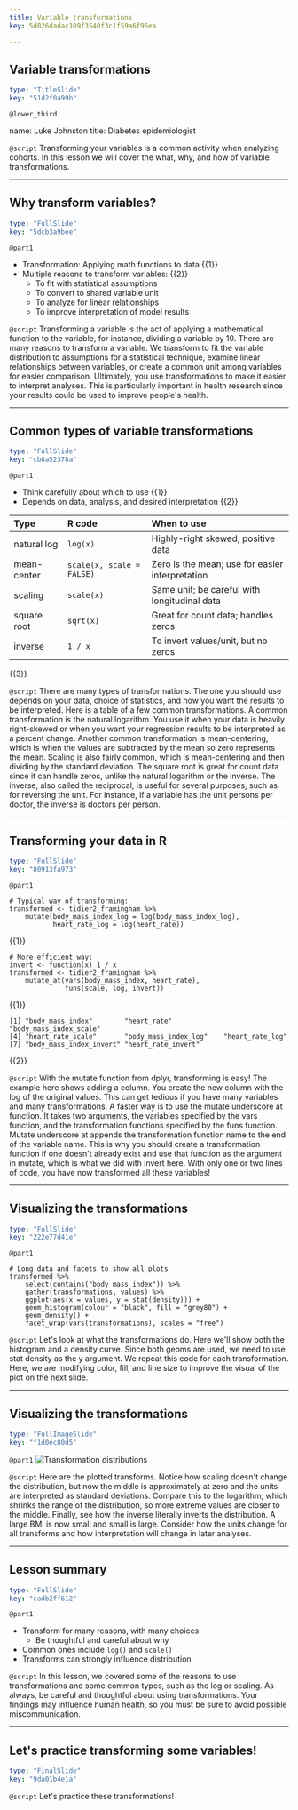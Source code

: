 ```yaml
---
title: Variable transformations
key: 5d026dadac109f3540f3c1f59a6f96ea

---
```

## Variable transformations

```yaml
type: "TitleSlide"
key: "51d2f0a99b"
```

`@lower_third`

name: Luke Johnston
title: Diabetes epidemiologist


`@script`
Transforming your variables is a common activity when analyzing cohorts. In this lesson we will cover the what, why, and how of variable transformations.


---
## Why transform variables?

```yaml
type: "FullSlide"
key: "5dcb3a9bee"
```

`@part1`
- Transformation: Applying math functions to data {{1}}
- Multiple reasons to transform variables: {{2}}
    - To fit with statistical assumptions
    - To convert to shared variable unit
    - To analyze for linear relationships
    - To improve interpretation of model results


`@script`
Transforming a variable is the act of applying a mathematical function to the variable, for instance, dividing a variable by 10. There are many reasons to transform a variable. We transform to fit the variable distribution to assumptions for a statistical technique, examine linear relationships between variables, or create a common unit among variables for easier comparison. Ultimately, you use transformations to make it easier to interpret analyses. This is particularly important in health research since your results could be used to improve people's health.


---
## Common types of variable transformations

```yaml
type: "FullSlide"
key: "cb8a52378a"
```

`@part1`
- Think carefully about which to use {{1}}
- Depends on data, analysis, and desired interpretation {{2}}

| Type | R code | When to use |
|:-----|:-------|:------------|
| natural log | `log(x)` | Highly-right skewed, positive data |
| mean-center | `scale(x, scale = FALSE)` | Zero is the mean; use for easier interpretation |
| scaling | `scale(x)` | Same unit; be careful with longitudinal data |
| square root | `sqrt(x)` | Great for count data; handles zeros |
| inverse |`1 / x`| To invert values/unit, but no zeros | 
{{3}}


`@script`
There are many types of transformations. The one you should use depends on your data, choice of statistics, and how you want the results to be interpreted. Here is a table of a few common transformations. A common transformation is the natural logarithm. You use it when your data is heavily right-skewed or when you want your regression results to be interpreted as a percent change. Another common transformation is mean-centering, which is when the values are subtracted by the mean so zero represents the mean. Scaling is also fairly common, which is mean-centering and then dividing by the standard deviation. The square root is great for count data since it can handle zeros, unlike the natural logarithm or the inverse. The inverse, also called the reciprocal, is useful for several purposes, such as for reversing the unit. For instance, if a variable has the unit persons per doctor, the inverse is doctors per person.


---
## Transforming your data in R

```yaml
type: "FullSlide"
key: "80913fa973"
```

`@part1`
```{r}
# Typical way of transforming:
transformed <- tidier2_framingham %>%
    mutate(body_mass_index_log = log(body_mass_index_log),
           heart_rate_log = log(heart_rate))
```
{{1}}

```{r}
# More efficient way:
invert <- function(x) 1 / x
transformed <- tidier2_framingham %>%
    mutate_at(vars(body_mass_index, heart_rate),
              funs(scale, log, invert))
```
{{1}}

```
[1] "body_mass_index"        "heart_rate"             "body_mass_index_scale" 
[4] "heart_rate_scale"       "body_mass_index_log"    "heart_rate_log"        
[7] "body_mass_index_invert" "heart_rate_invert"     
```
{{2}}

`@script`
With the mutate function from dplyr, transforming is easy! The example here shows adding a column. You create the new column with the log of the original values. This can get tedious if you have many variables and many transformations. A faster way is to use the mutate underscore at function. It takes two arguments, the variables specified by the vars function, and the transformation functions specified by the funs function. Mutate underscore at appends the transformation function name to the end of the variable name. This is why you should create a transformation function if one doesn't already exist and use that function as the argument in mutate, which is what we did with invert here. With only one or two lines of code, you have now transformed all these variables!


---
## Visualizing the transformations

```yaml
type: "FullSlide"
key: "222e77d41e"
```

`@part1`
```{r}
# Long data and facets to show all plots
transformed %>%
    select(contains("body_mass_index")) %>%
    gather(transformations, values) %>%
    ggplot(aes(x = values, y = stat(density))) +
    geom_histogram(colour = "black", fill = "grey80") +
    geom_density() +
    facet_wrap(vars(transformations), scales = "free")
```


`@script`
Let's look at what the transformations do. Here we'll show both the histogram and a density curve. Since both geoms are used, we need to use stat density as the y argument. We repeat this code for each transformation. Here, we are modifying color, fill, and line size to improve the visual of the plot on the next slide.


---
## Visualizing the transformations

```yaml
type: "FullImageSlide"
key: "f1d0ec80d5"
```

`@part1`
![Transformation distributions](https://assets.datacamp.com/production/repositories/2079/datasets/7e106292daaf9e136d85eaa36b289e552449f751/ch2-v3-transform-weight.png)


`@script`
Here are the plotted transforms. Notice how scaling doesn't change the distribution, but now the middle is approximately at zero and the units are interpreted as standard deviations. Compare this to the logarithm, which shrinks the range of the distribution, so more extreme values are closer to the middle. Finally, see how the inverse literally inverts the distribution. A large BMI is now small and small is large. Consider how the units change for all transforms and how interpretation will change in later analyses.


---
## Lesson summary

```yaml
type: "FullSlide"
key: "cadb2ff612"
```

`@part1`
- Transform for many reasons, with many choices
    - Be thoughtful and careful about why
- Common ones include `log()` and `scale()`
- Transforms can strongly influence distribution

`@script`
In this lesson, we covered some of the reasons to use transformations and some common types, such as the log or scaling. As always, be careful and thoughtful about using transformations. Your findings may influence human health, so you must be sure to avoid possible miscommunication.


---
## Let's practice transforming some variables!

```yaml
type: "FinalSlide"
key: "9da01b4e1a"
```

`@script`
Let's practice these transformations!

